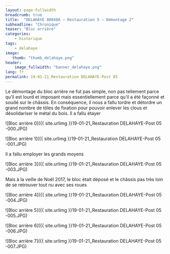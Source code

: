 ```yaml
---
layout: page-fullwidth
breadcrumb: true
title:  "DELAHAYE 800486 – Restauration 5 – Démontage 2"
subheadline: "Chronique"
teaser: "Bloc arrière"
categories:
    - historique
tags:
    - delahaye
image:
   thumb: "thumb_delahaye.png"
header:
    image_fullwidth: "banner_delahaye.png"
lang: fr
permalink: 19-01-21_Restauration DELAHAYE-Post 05
---
```

Le démontage du bloc arrière ne fut pas simple, non pas tellement parce qu’il est lourd et imposant mais essentiellement parce qu’il a été façonné et soudé sur le châssis. En conséquence, il nous a fallu tordre et détordre un grand nombre de tôles de fixation pour pouvoir enlever les clous et désolidariser le métal du bois.
Il a fallu étayer

![Bloc arrière 0]({{ site.urlimg }}19-01-21_Restauration DELAHAYE-Post 05 -000.JPG)

![Bloc arrière 1]({{ site.urlimg }}19-01-21_Restauration DELAHAYE-Post 05 -001.JPG)



Il a fallu employer les grands moyens

![Bloc arrière 3]({{ site.urlimg }}19-01-21_Restauration DELAHAYE-Post 05 -003.JPG)



Mais à la veille de Noël 2017, le bloc était déposé et le châssis pas très loin de se retrouver tout nu avec ses roues

![Bloc arrière 4]({{ site.urlimg }}19-01-21_Restauration DELAHAYE-Post 05 -004.JPG)

![Bloc arrière 5]({{ site.urlimg }}19-01-21_Restauration DELAHAYE-Post 05 -005.JPG)

![Bloc arrière 6]({{ site.urlimg }}19-01-21_Restauration DELAHAYE-Post 05 -006.JPG)

![Bloc arrière 7]({{ site.urlimg }}19-01-21_Restauration DELAHAYE-Post 05 -007.JPG)
